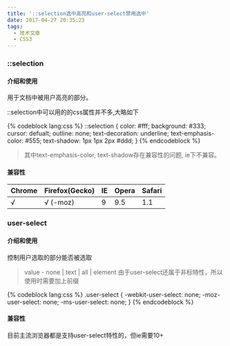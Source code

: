 ```yaml
---
title: '::selection选中高亮和user-select禁用选中'
date: 2017-04-27 20:35:23
tags:
  - 技术文章
  - CSS3
---
```


### ::selection

#### 介绍和使用

用于文档中被用户高亮的部分。

::selection中可以用的的css属性并不多,大略如下 <!-- more -->

{% codeblock lang:css %}
::selection { 
  color: #fff;
  background: #333;
  cursor: defualt;
  outline: none;
  text-decoration: underline;
  text-emphasis-color: #555;
  text-shadow: 1px 1px 2px #ddd; 
}
 {% endcodeblock %} 

> 其中text-emphasis-color, text-shadow存在兼容性的问题, ie下不兼容。

#### 兼容性

Chrome | Firefox(Gecko) | IE | Opera | Safari
--- | --- | --- | --- | ---
 √  |  √ (-moz)  | 9  | 9.5  | 1.1 
 
### user-select

#### 介绍和使用

控制用户选取的部分能否被选取

> value - none | text | all | element
> 由于user-select还属于非标特性，所以使用时需要加上前缀

{% codeblock lang:css %}
.user-select {
    -webkit-user-select: none;
    -moz-user-select: none;
    -ms-user-select: none;
}
 {% endcodeblock %}

#### 兼容性

目前主流浏览器都是支持user-select特性的，但ie需要10+